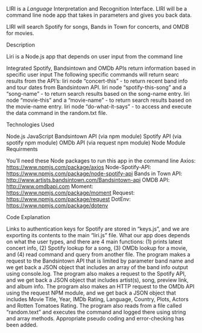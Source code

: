 <!-- 1. Clearly state the problem the app is trying to solve (i.e. what is it doing and why)
2. Give a high-level overview of how the app is organized
3. Give start-to-finish instructions on how to run the app
4. Include screenshots, gifs or videos of the app functioning
5. Contain a link to a deployed version of the app
6. Clearly list the technologies used in the app
7. State your role in the app development

Because screenshots (and well-written READMEs) are extremely important in the context of GitHub, this will be part of the grading in this assignment.

If you haven't written a markdown file yet, [click here for a rundown](https://guides.github.com/features/mastering-markdown/), or just take a look at the raw file of these instructions. -->



LIRI is a _Language_ Interpretation and Recognition Interface. LIRI will be a command line node app that takes in parameters and gives you back data.

LIRI will search Spotify for songs, Bands in Town for concerts, and OMDB for movies.

Description

Liri is a Node.js app that depends on user input from the command line

Integrated Spotify, Bandsintown and OMDb APIs return information based in specific user input
The following specific commands will return searc results from the API’s:
liri node “concert-this” - to return recent band info and tour dates from Bandsintown API.
liri node “spotify-this-song” and a “song-name” - to return search results based on the song-name entry.
liri node “movie-this” and a “movie-name” - to return search results based on the movie-name entry.
liri node “do-what-it-says” - to access and execute the data command in the random.txt file.

Technologies Used

Node.js
JavaScript
Bandsintown API (via npm module)
Spotify API (via spotify npm module)
OMDb API (via request npm module)
Node Module Requirments

You’ll need these Node packages to run this app in the command line
Axios: https://www.npmjs.com/package/axios
Node-Spotify-API: https://www.npmjs.com/package/node-spotify-api
Bands in Town API: http://www.artists.bandsintown.com/Bandsintown-api
OMDB API: http://www.omdbapi.com
Moment: https://www.npmjs.com/package/moment
Request: https://www.npmjs.com/package/request
DotEnv: https://www.npmjs.com/package/dotenv

Code Explanation

Links to authentication keys for Spotify are stored in “keys.js”, and we are exporting its contents to the main “liri.js” file.
What our app does depends on what the user types, and there are 4 main functions: (1) prints latest concert info, (2) Spotify lookup for a song, (3) OMDb lookup for a movie, and (4) read command and query from another file.
The program makes a request to the Bandsintown API that is limited by parameter band name and we get back a JSON object that includes an array of the band info output using console.log.
The program also makes a request to the Spotify API, and we get back a JSON object that includes artist(s), song, preview link, and album info.
The program also makes an HTTP request to the OMDb API using the request NPM module, and we get back a JSON object that includes Movie Title, Year, IMDb Rating, Language, Country, Plots, Actors and Rotten Tomatoes Rating.
The program also reads from a file called “random.text” and executes the command and logged there using string and array methods.
Appropriate pseudo coding and error-checking has been added.

